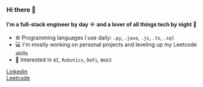 ### Hi there 👋

#### I'm a full-stack engineer by day ☀️ and a lover of all things tech by night 🌙

- ⚙️ Programming languages I use daily: `.py`, `.java`, `.js`, `.ts`, `.sql`
- 💻 I'm mostly working on personal projects and leveling up my Leetcode skills
- 🧠 Interested in `AI`, `Robotics`, `DeFi`, `Web3`

[Linkedin](https://www.linkedin.com/in/adrian-castillo-bscs/)<br>
[Leetcode](https://leetcode.com/u/castilloadrian/)<br>
